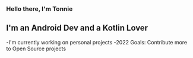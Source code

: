 ### Hello there, I'm Tonnie

## I'm an Android Dev and a Kotlin Lover
-I'm currently working on personal projects
-2022 Goals: Contribute more to Open Source projects